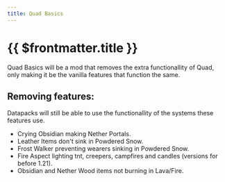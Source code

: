 ```yaml
---
title: Quad Basics
---
```


# {{ $frontmatter.title }}

Quad Basics will be a mod that removes the extra functionallity of Quad, only making it be the vanilla features that function the same.

## Removing features:

Datapacks will still be able to use the functionallity of the systems these features use.

- Crying Obsidian making Nether Portals.
- Leather Items don't sink in Powdered Snow.
- Frost Walker preventing wearers sinking in Powdered Snow.
- Fire Aspect lighting tnt, creepers, campfires and candles (versions for before 1.21).
- Obsidian and Nether Wood items not burning in Lava/Fire.
